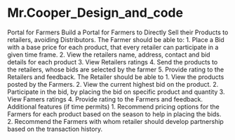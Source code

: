 # Mr.Cooper_Design_and_code
Portal for Farmers  Build a Portal for Farmers to Directly Sell their Products to retailers, avoiding Distributors.   The Farmer should be able to:   1. Place a Bid with a base price for each product, that every retailer can participate in a given time frame.  2. View the retailers name, address, contact and bid details for each product  3. View Retailers ratings  4. Send the products to the retailers, whose bids are selected by the farmer  5. Provide rating to the Retailers and feedback.   The Retailer should be able to  1. View the products posted by the Farmers.  2. View the current highest bid on the product.  2. Participate in the bid, by placing the bid on specific product and quantity  3. View Famers ratings  4. Provide rating to the Farmers and feedback.     Additional features (if time permits)   1. Recommend pricing options for the Farmers for each product based on the season to help in placing the bids.  2. Recommend the Farmers with whom retailer should develop partnership based on the transaction history. 
